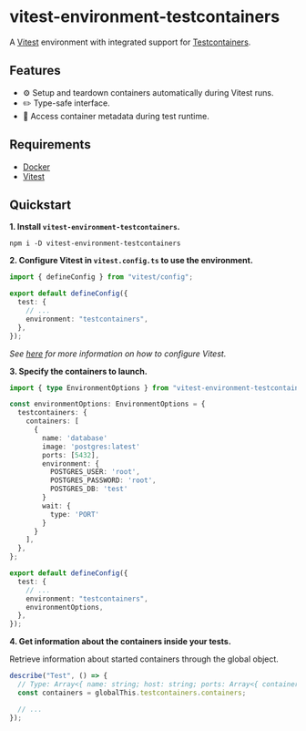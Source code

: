# vitest-environment-testcontainers

A [Vitest](https://vitest.dev/) environment with integrated support for [Testcontainers](https://testcontainers.com/).

## Features

- ⚙️ Setup and teardown containers automatically during Vitest runs.
- ✏️ Type-safe interface.
- 📖 Access container metadata during test runtime.

## Requirements

- [Docker](https://www.docker.com/)
- [Vitest](https://vitest.dev/)

## Quickstart

**1. Install `vitest-environment-testcontainers`.**

```shell
npm i -D vitest-environment-testcontainers
```

**2. Configure Vitest in `vitest.config.ts` to use the environment.**

```ts
import { defineConfig } from "vitest/config";

export default defineConfig({
  test: {
    // ...
    environment: "testcontainers",
  },
});
```

_See [here](https://vitest.dev/guide/#configuring-vitest) for more information on how to configure Vitest._

**3. Specify the containers to launch.**

```ts
import { type EnvironmentOptions } from "vitest-environment-testcontainers";

const environmentOptions: EnvironmentOptions = {
  testcontainers: {
    containers: [
      {
        name: 'database'
        image: 'postgres:latest'
        ports: [5432],
        environment: {
          POSTGRES_USER: 'root',
          POSTGRES_PASSWORD: 'root',
          POSTGRES_DB: 'test'
        }
        wait: {
          type: 'PORT'
        }
      }
    ],
  },
};

export default defineConfig({
  test: {
    // ...
    environment: "testcontainers",
    environmentOptions,
  },
});
```

**4. Get information about the containers inside your tests.**

Retrieve information about started containers through the global object.

```ts
describe("Test", () => {
  // Type: Array<{ name: string; host: string; ports: Array<{ container: number; host: number }>;
  const containers = globalThis.testcontainers.containers;

  // ...
});
```
